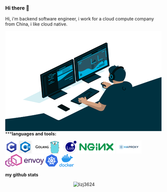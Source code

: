 ### Hi there 👋

Hi, i'm backend software engineer, i work for a cloud compute company from China, i like cloud native. 

<img align="left" alt="GIF" src="https://github.com/lizj3624/lizj3624/blob/main/pictures/code.gif?raw=true" width="500" height="320" />
  
*****languages and tools:**  

<code><img height="40" src="https://github.com/lizj3624/lizj3624/blob/main/pictures/c-programming.png"></code>
<code><img height="40" src="https://github.com/lizj3624/lizj3624/blob/main/pictures/C.png"></code>
<code><img height="40" src="https://github.com/lizj3624/lizj3624/blob/main/pictures/golang.png"></code>
<code><img height="40" src="https://github.com/lizj3624/lizj3624/blob/main/pictures/1200px-Lua-Logo.svg.png"></code>
<code><img height="40" src="https://github.com/lizj3624/lizj3624/blob/main/pictures/NGINX-logo-rgb-large.png"></code>
<code><img height="40" src="https://github.com/lizj3624/lizj3624/blob/main/pictures/haproxy.png"></code>
<code><img height="40" src="https://github.com/lizj3624/lizj3624/blob/main/pictures/envoy-logo.png"></code>
<code><img height="40" src="https://github.com/lizj3624/lizj3624/blob/main/pictures/1200px-Kubernetes_logo_without_workmark.svg.png"></code>
<code><img height="40" src="https://github.com/lizj3624/lizj3624/blob/main/pictures/docker.png"></code>

**my github stats**

<p align="center"> <img src="https://github-readme-stats.vercel.app/api?username=lizj3624&show_icons=true&theme=gotham" alt="lizj3624" />

